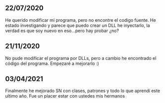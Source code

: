 ## 22/07/2020
He querido modificar mi programa, pero no encontre el codigo fuente. He estado investigando y parece que puedo crear un DLL he inyectarlo, la verdad es que soy nuevo en eso...pero hay probar ¿no?

## 21/11/2020
No pude modificar el programa por DLLs, pero a cambio he encontrado el código del programa.
Empezaré a mejorarlo :)

## 03/04/2021
Finalmente he mejorado SN con clases, patrones y todo lo que aprendí este ultimo año. Fue un placer estar con ustedes mis hermanos